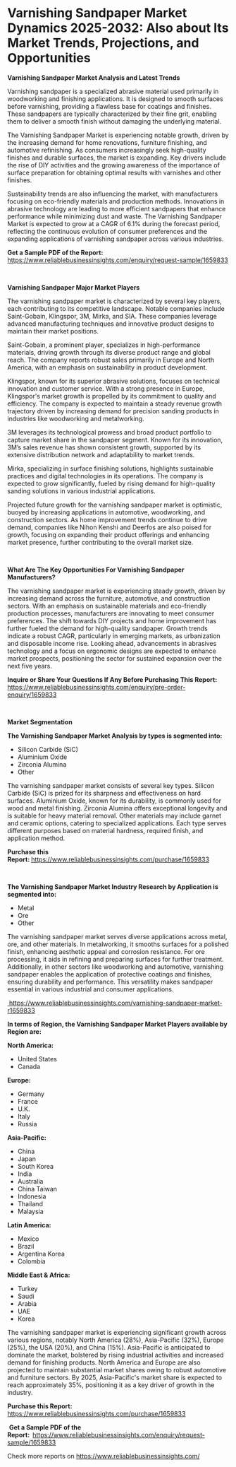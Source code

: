 <p><h1>Varnishing Sandpaper Market Dynamics 2025-2032: Also about Its Market Trends, Projections, and Opportunities</h1></p><p><strong>Varnishing Sandpaper Market Analysis and Latest Trends</strong></p>
<p><p>Varnishing sandpaper is a specialized abrasive material used primarily in woodworking and finishing applications. It is designed to smooth surfaces before varnishing, providing a flawless base for coatings and finishes. These sandpapers are typically characterized by their fine grit, enabling them to deliver a smooth finish without damaging the underlying material.</p><p>The Varnishing Sandpaper Market is experiencing notable growth, driven by the increasing demand for home renovations, furniture finishing, and automotive refinishing. As consumers increasingly seek high-quality finishes and durable surfaces, the market is expanding. Key drivers include the rise of DIY activities and the growing awareness of the importance of surface preparation for obtaining optimal results with varnishes and other finishes.</p><p>Sustainability trends are also influencing the market, with manufacturers focusing on eco-friendly materials and production methods. Innovations in abrasive technology are leading to more efficient sandpapers that enhance performance while minimizing dust and waste. The Varnishing Sandpaper Market is expected to grow at a CAGR of 6.1% during the forecast period, reflecting the continuous evolution of consumer preferences and the expanding applications of varnishing sandpaper across various industries.</p></p>
<p><strong>Get a Sample PDF of the Report:&nbsp;</strong> <a href="https://www.reliablebusinessinsights.com/enquiry/request-sample/1659833?utm_campaign=2940&utm_medium=2&utm_source=Github&utm_content=ia&utm_term=23032025&utm_id=varnishing-sandpaper">https://www.reliablebusinessinsights.com/enquiry/request-sample/1659833</a></p>
<p>&nbsp;</p>
<p><strong>Varnishing Sandpaper Major Market Players</strong></p>
<p><p>The varnishing sandpaper market is characterized by several key players, each contributing to its competitive landscape. Notable companies include Saint-Gobain, Klingspor, 3M, Mirka, and SIA. These companies leverage advanced manufacturing techniques and innovative product designs to maintain their market positions.</p><p>Saint-Gobain, a prominent player, specializes in high-performance materials, driving growth through its diverse product range and global reach. The company reports robust sales primarily in Europe and North America, with an emphasis on sustainability in product development. </p><p>Klingspor, known for its superior abrasive solutions, focuses on technical innovation and customer service. With a strong presence in Europe, Klingspor's market growth is propelled by its commitment to quality and efficiency. The company is expected to maintain a steady revenue growth trajectory driven by increasing demand for precision sanding products in industries like woodworking and metalworking.</p><p>3M leverages its technological prowess and broad product portfolio to capture market share in the sandpaper segment. Known for its innovation, 3M’s sales revenue has shown consistent growth, supported by its extensive distribution network and adaptability to market trends.</p><p>Mirka, specializing in surface finishing solutions, highlights sustainable practices and digital technologies in its operations. The company is expected to grow significantly, fueled by rising demand for high-quality sanding solutions in various industrial applications.</p><p>Projected future growth for the varnishing sandpaper market is optimistic, buoyed by increasing applications in automotive, woodworking, and construction sectors. As home improvement trends continue to drive demand, companies like Nihon Kenshi and Deerfos are also poised for growth, focusing on expanding their product offerings and enhancing market presence, further contributing to the overall market size.</p></p>
<p>&nbsp;</p>
<p><strong>What Are The Key Opportunities For Varnishing Sandpaper Manufacturers?</strong></p>
<p><p>The varnishing sandpaper market is experiencing steady growth, driven by increasing demand across the furniture, automotive, and construction sectors. With an emphasis on sustainable materials and eco-friendly production processes, manufacturers are innovating to meet consumer preferences. The shift towards DIY projects and home improvement has further fueled the demand for high-quality sandpaper. Growth trends indicate a robust CAGR, particularly in emerging markets, as urbanization and disposable income rise. Looking ahead, advancements in abrasives technology and a focus on ergonomic designs are expected to enhance market prospects, positioning the sector for sustained expansion over the next five years.</p></p>
<p><strong>Inquire or Share Your Questions If Any Before Purchasing This Report:</strong> <a href="https://www.reliablebusinessinsights.com/enquiry/pre-order-enquiry/1659833?utm_campaign=2940&utm_medium=2&utm_source=Github&utm_content=ia&utm_term=23032025&utm_id=varnishing-sandpaper">https://www.reliablebusinessinsights.com/enquiry/pre-order-enquiry/1659833</a></p>
<p>&nbsp;</p>
<p><strong>Market Segmentation</strong></p>
<p><strong>The Varnishing Sandpaper Market Analysis by types is segmented into:</strong></p>
<p><ul><li>Silicon Carbide (SiC)</li><li>Aluminium Oxide</li><li>Zirconia Alumina</li><li>Other</li></ul></p>
<p><p>The varnishing sandpaper market consists of several key types. Silicon Carbide (SiC) is prized for its sharpness and effectiveness on hard surfaces. Aluminium Oxide, known for its durability, is commonly used for wood and metal finishing. Zirconia Alumina offers exceptional longevity and is suitable for heavy material removal. Other materials may include garnet and ceramic options, catering to specialized applications. Each type serves different purposes based on material hardness, required finish, and application method.</p></p>
<p><strong>Purchase this Report:&nbsp;</strong><a href="https://www.reliablebusinessinsights.com/purchase/1659833?utm_campaign=2940&utm_medium=2&utm_source=Github&utm_content=ia&utm_term=23032025&utm_id=varnishing-sandpaper">https://www.reliablebusinessinsights.com/purchase/1659833</a></p>
<p>&nbsp;</p>
<p><strong>The Varnishing Sandpaper Market Industry Research by Application is segmented into:</strong></p>
<p><ul><li>Metal</li><li>Ore</li><li>Other</li></ul></p>
<p><p>The varnishing sandpaper market serves diverse applications across metal, ore, and other materials. In metalworking, it smooths surfaces for a polished finish, enhancing aesthetic appeal and corrosion resistance. For ore processing, it aids in refining and preparing surfaces for further treatment. Additionally, in other sectors like woodworking and automotive, varnishing sandpaper enables the application of protective coatings and finishes, ensuring durability and performance. This versatility makes sandpaper essential in various industrial and consumer applications.</p></p>
<p><a href="https://www.reliablebusinessinsights.com/varnishing-sandpaper-market-r1659833?utm_campaign=2940&utm_medium=2&utm_source=Github&utm_content=ia&utm_term=23032025&utm_id=varnishing-sandpaper">&nbsp;https://www.reliablebusinessinsights.com/varnishing-sandpaper-market-r1659833</a></p>
<p><strong>In terms of Region, the Varnishing Sandpaper Market Players available by Region are:</strong></p>
<p>
    <p> <strong> North America: </strong>
        <ul>
            <li>United States</li>
            <li>Canada</li>
        </ul>
        </p> 
    <p> <strong> Europe: </strong>
        <ul>
            <li>Germany</li>
            <li>France</li>
            <li>U.K.</li>
            <li>Italy</li>
            <li>Russia</li>
        </ul>
        </p> 
    <p> <strong> Asia-Pacific: </strong>
        <ul>
            <li>China</li>
            <li>Japan</li>
            <li>South Korea</li>
            <li>India</li>
            <li>Australia</li>
            <li>China Taiwan</li>
            <li>Indonesia</li>
            <li>Thailand</li>
            <li>Malaysia</li>
        </ul>
        </p> 
    <p> <strong> Latin America: </strong>
        <ul>
            <li>Mexico</li>
            <li>Brazil</li>
            <li>Argentina Korea</li>
            <li>Colombia</li>
        </ul>
        </p> 
    <p> <strong> Middle East & Africa: </strong>
        <ul>
            <li>Turkey</li>
            <li>Saudi</li>
            <li>Arabia</li>
            <li>UAE</li>
            <li>Korea</li>
        </ul>
    </p>
    </p>
<p><p>The varnishing sandpaper market is experiencing significant growth across various regions, notably North America (28%), Asia-Pacific (32%), Europe (25%), the USA (20%), and China (15%). Asia-Pacific is anticipated to dominate the market, bolstered by rising industrial activities and increased demand for finishing products. North America and Europe are also projected to maintain substantial market shares owing to robust automotive and furniture sectors. By 2025, Asia-Pacific's market share is expected to reach approximately 35%, positioning it as a key driver of growth in the industry.</p></p>
<p><strong>Purchase this Report: </strong><a href="https://www.reliablebusinessinsights.com/purchase/1659833?utm_campaign=2940&utm_medium=2&utm_source=Github&utm_content=ia&utm_term=23032025&utm_id=varnishing-sandpaper">https://www.reliablebusinessinsights.com/purchase/1659833</a></p>
<p>&nbsp;<strong>Get a Sample PDF of the Report:&nbsp;&nbsp;</strong><a href="https://www.reliablebusinessinsights.com/enquiry/request-sample/1659833?utm_campaign=2940&utm_medium=2&utm_source=Github&utm_content=ia&utm_term=23032025&utm_id=varnishing-sandpaper">https://www.reliablebusinessinsights.com/enquiry/request-sample/1659833</a></p>
<p><strong></strong></p>
<p>Check more reports on <a href="https://www.reliablebusinessinsights.com/?utm_campaign=2940&utm_medium=2&utm_source=Github&utm_content=ia&utm_term=23032025&utm_id=varnishing-sandpaper">https://www.reliablebusinessinsights.com/</a></p>
